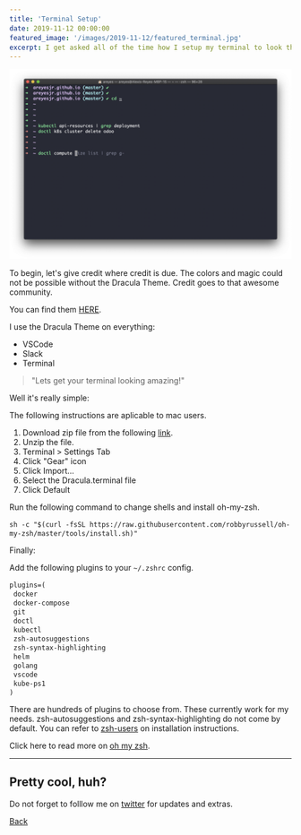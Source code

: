 ```yaml
---
title: 'Terminal Setup'
date: 2019-11-12 00:00:00
featured_image: '/images/2019-11-12/featured_terminal.jpg'
excerpt: I get asked all of the time how I setup my terminal to look the way that it does. In this post I share my secret sauce with the world. Hint, its not a secret as a matter of a fact there is a pretty sizable community behind what I use.
---
```


![](/images/2019-11-12/terminal.png)

To begin, let's give credit where credit is due. The colors and magic could not be possible without the Dracula Theme. Credit goes to that awesome community. 

You can find them [HERE](https://draculatheme.com/).

I use the Dracula Theme on everything:
* VSCode
* Slack
* Terminal

> "Lets get your terminal looking amazing!"

Well it's really simple: 

The following instructions are aplicable to mac users. 
1. Download zip file from the following [link](https://github.com/dracula/terminal-app/archive/master.zip).
2. Unzip the file. 
3. Terminal > Settings Tab
4. Click "Gear" icon
5. Click Import...
6. Select the Dracula.terminal file
7. Click Default


Run the following command to change shells and install oh-my-zsh. 
```
sh -c "$(curl -fsSL https://raw.githubusercontent.com/robbyrussell/oh-my-zsh/master/tools/install.sh)"
```

Finally:

Add the following plugins to your ```~/.zshrc``` config. 

```
plugins=(
 docker
 docker-compose
 git
 doctl
 kubectl
 zsh-autosuggestions
 zsh-syntax-highlighting
 helm
 golang
 vscode
 kube-ps1
)
```

There are hundreds of plugins to choose from. These currently work for my needs. 
zsh-autosuggestions and zsh-syntax-highlighting do not come by default. 
You can refer to [zsh-users](https://github.com/zsh-users/zsh-autosuggestions/blob/master/INSTALL.md) on installation instructions.

Click here to read more on [oh my zsh](https://github.com/robbyrussell/oh-my-zsh).

---

## Pretty cool, huh?

Do not forget to folllow me on [twitter](https://twitter.com/_areyesjr) for updates and extras. 

<a href="../" class="button button--large">Back</a>